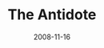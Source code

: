 ---
layout: message
category: message
series: "GIMME GIMME"
title: "The Antidote"
date: 2008-11-16
audio-description: "The antidote to an attitude of entitlement is the discipline of gratitude. In this talk, Brian Tome discusses how we can build disciplined gratitude into our lives."
audio: "http://s3.amazonaws.com/crossroadsaudiomessages/GIMMEGIMME3.mp3"
audio-title: "GIMME GIMME&#58; The Antidote"
audio-duration: "36:07"
notes-description: " "
notes: "http://www.crossroads.net/players/media/hq/SN_11_14-15_08.pdf "
notes-title: "GIMME GIMME&#58; The Antidote (Study Notes)"
program-description: ""
program: "http://www.crossroads.net/players/media/hq/1115_16Program.pdf"
program-title: "GIMME GIMME&#58; The Antidote (Program)"
video-description: "The antidote to an attitude of entitlement is the discipline of gratitude. In this talk, Brian Tome discusses how we can build disciplined gratitude into our lives."
video-title: "GIMME GIMME&#58; The Antidote"
video: "https://s3.amazonaws.com/crossroadsvideomessages/GIMMEGIMME3.mp4"
video-poster: "https://www.crossroads.net/uploadedfiles/GIMMEGIMME3-still.jpg"
---